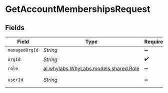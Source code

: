 # GetAccountMembershipsRequest


## Fields

| Field                                                                | Type                                                                 | Required                                                             | Description                                                          | Example                                                              |
| -------------------------------------------------------------------- | -------------------------------------------------------------------- | -------------------------------------------------------------------- | -------------------------------------------------------------------- | -------------------------------------------------------------------- |
| `managedOrgId`                                                       | *String*                                                             | :heavy_minus_sign:                                                   | N/A                                                                  | org-123                                                              |
| `orgId`                                                              | *String*                                                             | :heavy_check_mark:                                                   | N/A                                                                  | org-123                                                              |
| `role`                                                               | [ai.whylabs.WhyLabs.models.shared.Role](../../models/shared/Role.md) | :heavy_minus_sign:                                                   | N/A                                                                  |                                                                      |
| `userId`                                                             | *String*                                                             | :heavy_minus_sign:                                                   | N/A                                                                  | user-123                                                             |
